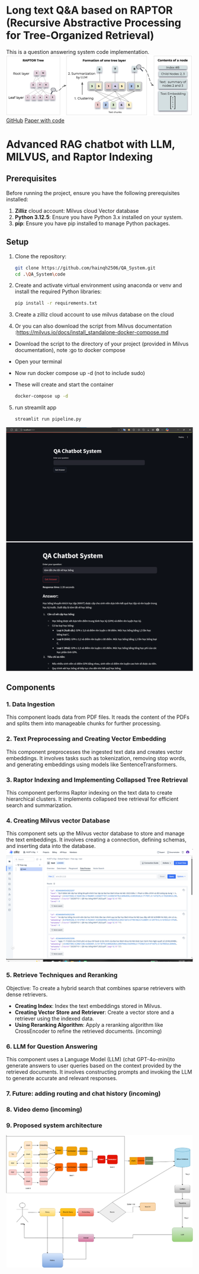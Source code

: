 # Long text Q&A based on RAPTOR (Recursive Abstractive Processing for Tree-Organized Retrieval)
This is a question answering system code implementation.
![raptor](img/raptor.jpg)
[GitHub](https://github.com/parthsarthi03/raptor.git)
[Paper with code](https://paperswithcode.com/sota/question-answering-on-quality?p=raptor-recursive-abstractive-processing-for)


#  Advanced RAG chatbot with LLM, MILVUS, and Raptor Indexing

## Prerequisites

Before running the project, ensure you have the following prerequisites installed:

1. **Zilliz** cloud account: Milvus cloud Vector database 
2. **Python 3.12.5**: Ensure you have Python 3.x installed on your system.
3. **pip**: Ensure you have pip installed to manage Python packages.

## Setup

1. Clone the repository:
    ```sh
    git clone https://github.com/hainqh2506/QA_System.git
    cd .\QA_System\code
    ```

2. Create and activate virtual environment using anaconda or venv and install the required Python libraries:
    ```sh
    pip install -r requirements.txt
    ```

3. Create a zilliz cloud account to use milvus database on the cloud

4. Or you can also download the script from Milvus documentation :https://milvus.io/docs/install_standalone-docker-compose.md
- Download the script to the directory of your project (provided in Milvus documentation), note :go to docker compose
- Open your terminal
- Now run docker compose up -d  (not to include sudo)
- These will create and start the container

    ```sh
    docker-compose up -d
    ```
5. run streamlit app
    ```sh
    streamlit run pipeline.py
    ```
![Simple Q&A interface](img/img.png)
![Simple Q&A ](img/img2.png)

## Components

### 1. Data Ingestion
This component loads data from PDF files. It reads the content of the PDFs and splits them into manageable chunks for further processing.

### 2. Text Preprocessing and Creating Vector Embedding
This component preprocesses the ingested text data and creates vector embeddings. It involves tasks such as tokenization, removing stop words, and generating embeddings using models like SentenceTransformers.

### 3. Raptor Indexing and Implementing Collapsed Tree Retrieval
This component performs Raptor indexing on the text data to create hierarchical clusters. It implements collapsed tree retrieval for efficient search and summarization.

### 4. Creating Milvus vector Database
This component sets up the Milvus vector database to store and manage the text embeddings. It involves creating a connection, defining schemas, and inserting data into the database.
![Zilliz cloud](img/milvus.png)


### 5. Retrieve Techniques and Reranking
Objective: To create a hybrid search that combines sparse retrievers with dense retrievers.
- **Creating Index**: Index the text embeddings stored in Milvus.
- **Creating Vector Store and Retriever**: Create a vector store and a retriever using the indexed data.
- **Using Reranking Algorithm**: Apply a reranking algorithm like CrossEncoder to refine the retrieved documents. (incoming)

### 6. LLM for Question Answering
This component uses a Language Model (LLM) (chat GPT-4o-mini)to generate answers to user queries based on the context provided by the retrieved documents. It involves constructing prompts and invoking the LLM to generate accurate and relevant responses.

### 7. Future: adding routing and chat history (incoming)

### 8. Video demo (incoming)

### 9. Proposed system architecture
![Proposed system architecture](img/img3.png)
